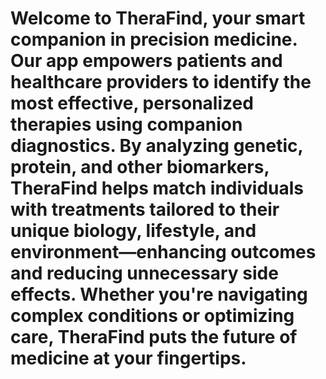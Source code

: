 # Welcome to TheraFind, your smart companion in precision medicine. Our app empowers patients and healthcare providers to identify the most effective, personalized therapies using companion diagnostics. By analyzing genetic, protein, and other biomarkers, TheraFind helps match individuals with treatments tailored to their unique biology, lifestyle, and environment—enhancing outcomes and reducing unnecessary side effects. Whether you're navigating complex conditions or optimizing care, TheraFind puts the future of medicine at your fingertips.
